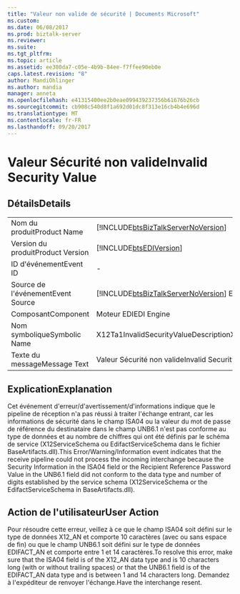 ```yaml
---
title: "Valeur non valide de sécurité | Documents Microsoft"
ms.custom: 
ms.date: 06/08/2017
ms.prod: biztalk-server
ms.reviewer: 
ms.suite: 
ms.tgt_pltfrm: 
ms.topic: article
ms.assetid: ee380da7-c05e-4b9b-84ee-f7ffee90eb0e
caps.latest.revision: "8"
author: MandiOhlinger
ms.author: mandia
manager: anneta
ms.openlocfilehash: e41315400ee2b0eae099439237356b61676b26cb
ms.sourcegitcommit: cb908c540d8f1a692d01dc8f313e16cb4b4e696d
ms.translationtype: MT
ms.contentlocale: fr-FR
ms.lasthandoff: 09/20/2017
---
```

# <a name="invalid-security-value"></a><span data-ttu-id="b9d46-102">Valeur Sécurité non valide</span><span class="sxs-lookup"><span data-stu-id="b9d46-102">Invalid Security Value</span></span>
## <a name="details"></a><span data-ttu-id="b9d46-103">Détails</span><span class="sxs-lookup"><span data-stu-id="b9d46-103">Details</span></span>  
  
|||  
|-|-|  
|<span data-ttu-id="b9d46-104">Nom du produit</span><span class="sxs-lookup"><span data-stu-id="b9d46-104">Product Name</span></span>|[!INCLUDE[btsBizTalkServerNoVersion](../includes/btsbiztalkservernoversion-md.md)]|  
|<span data-ttu-id="b9d46-105">Version du produit</span><span class="sxs-lookup"><span data-stu-id="b9d46-105">Product Version</span></span>|[!INCLUDE[btsEDIVersion](../includes/btsediversion-md.md)]|  
|<span data-ttu-id="b9d46-106">ID d'événement</span><span class="sxs-lookup"><span data-stu-id="b9d46-106">Event ID</span></span>|-|  
|<span data-ttu-id="b9d46-107">Source de l'événement</span><span class="sxs-lookup"><span data-stu-id="b9d46-107">Event Source</span></span>|[!INCLUDE[btsBizTalkServerNoVersion](../includes/btsbiztalkservernoversion-md.md)]<span data-ttu-id="b9d46-108"> EDI</span><span class="sxs-lookup"><span data-stu-id="b9d46-108"> EDI</span></span>|  
|<span data-ttu-id="b9d46-109">Composant</span><span class="sxs-lookup"><span data-stu-id="b9d46-109">Component</span></span>|<span data-ttu-id="b9d46-110">Moteur EDI</span><span class="sxs-lookup"><span data-stu-id="b9d46-110">EDI Engine</span></span>|  
|<span data-ttu-id="b9d46-111">Nom symbolique</span><span class="sxs-lookup"><span data-stu-id="b9d46-111">Symbolic Name</span></span>|<span data-ttu-id="b9d46-112">X12Ta1InvalidSecurityValueDescription</span><span class="sxs-lookup"><span data-stu-id="b9d46-112">X12Ta1InvalidSecurityValueDescription</span></span>|  
|<span data-ttu-id="b9d46-113">Texte du message</span><span class="sxs-lookup"><span data-stu-id="b9d46-113">Message Text</span></span>|<span data-ttu-id="b9d46-114">Valeur Sécurité non valide</span><span class="sxs-lookup"><span data-stu-id="b9d46-114">Invalid Security Value</span></span>|  
  
## <a name="explanation"></a><span data-ttu-id="b9d46-115">Explication</span><span class="sxs-lookup"><span data-stu-id="b9d46-115">Explanation</span></span>  
 <span data-ttu-id="b9d46-116">Cet événement d'erreur/d'avertissement/d'informations indique que le pipeline de réception n'a pas réussi à traiter l'échange entrant, car les informations de sécurité dans le champ ISA04 ou la valeur du mot de passe de référence du destinataire dans le champ UNB6.1 n'est pas conforme au type de données et au nombre de chiffres qui ont été définis par le schéma de service (X12ServiceSchema ou EdifactServiceSchema dans le fichier BaseArtifacts.dll).</span><span class="sxs-lookup"><span data-stu-id="b9d46-116">This Error/Warning/Information event indicates that the receive pipeline could not process the incoming interchange because the Security Information in the ISA04 field or the Recipient Reference Password Value in the UNB6.1 field did not conform to the data type and number of digits established by the service schema (X12ServiceSchema or the EdifactServiceSchema in BaseArtifacts.dll).</span></span>  
  
## <a name="user-action"></a><span data-ttu-id="b9d46-117">Action de l'utilisateur</span><span class="sxs-lookup"><span data-stu-id="b9d46-117">User Action</span></span>  
 <span data-ttu-id="b9d46-118">Pour résoudre cette erreur, veillez à ce que le champ ISA04 soit défini sur le type de données X12_AN et comporte 10 caractères (avec ou sans espace de fin) ou que le champ UNB6.1 soit défini sur le type de données EDIFACT_AN et comporte entre 1 et 14 caractères.</span><span class="sxs-lookup"><span data-stu-id="b9d46-118">To resolve this error, make sure that the ISA04 field is of the X12_AN data type and is 10 characters long (with or without trailing spaces) or that the UNB6.1 field is of the EDIFACT_AN data type and is between 1 and 14 characters long.</span></span> <span data-ttu-id="b9d46-119">Demandez à l'expéditeur de renvoyer l'échange.</span><span class="sxs-lookup"><span data-stu-id="b9d46-119">Have the interchange resent.</span></span>